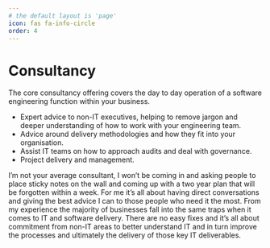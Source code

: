 ```yaml
---
# the default layout is 'page'
icon: fas fa-info-circle
order: 4
---
```


# Consultancy

The core consultancy offering covers the day to day operation of a software engineering function within your business. 

- Expert advice to non-IT executives, helping to remove jargon and deeper understanding of how to work with your engineering team.
- Advice around delivery methodologies and how they fit into your organisation.
- Assist IT teams on how to approach audits and deal with governance.
- Project delivery and management.

I’m not your average consultant, I won’t be coming in and asking people to place sticky notes on the wall and coming up with a two year plan that will be forgotten within a week. For me it’s all about having direct conversations and giving the best advice I can to those people who need it the most. From my experience the majority of businesses fall into the same traps when it comes to IT and software delivery. There are no easy fixes and it’s all about commitment from non-IT areas to better understand IT and in turn improve the processes and ultimately the delivery of those key IT deliverables. 

